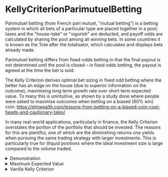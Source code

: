 # KellyCriterionParimutuelBetting

Parimutuel betting (from French pari mutuel, "mutual betting") is a betting system in which all bets of a particular type are placed together in a pool; taxes and the "house-take" or "vigorish" are deducted, and payoff odds are calculated by sharing the pool among all winning bets. In some countries it is known as the Tote after the totalisator, which calculates and displays bets already made.

Parimutuel betting differs from fixed-odds betting in that the final payout is not determined until the pool is closed – in fixed odds betting, the payout is agreed at the time the bet is sold.

The Kelly Criterion derives optimal bet sizing in fixed odd betting where the better has an edge on the house (due to superior information on the outcome), maximising long term growth rate over short term expected value. To many this is unintuitive, as shown by a study done where people were asked to maximise outcomes when betting on a biased (60% win) coin: https://elmwealth.com/lessons-from-betting-on-a-biased-coin-cool-heads-and-cautionary-tales/

In many real-world applications, particularly in finance, the Kelly Criterion overstates the portion of the portfolio that should be invested. The reasons for this are plentiful, one of which are the diminishing returns one yields when pursuing the same trading strategy with larger investments. This is particularly true for illiquid positions where the ideal investment size is large compared to the volume traded. 

<details>
  <summary>Demonstration</summary>

| Bet size  | odds | expected profit |
| ------------- | ------------- | ------------- |
| 1  | 10/11 -> 0.91 | 0.43$ | 
| 5  | 10/15 -> 0.67 | 1.25$ |
| 7.32  | 10/17.32 -> 0.58 | 1.33$ |
| 10  | 10/20 -> 0.5 | 1.25$ |
| 20  | 10/30 -> 0.33 | 0.00$ |
| 30  | 10/40 -> 0.25 | -1.875$ |

as can be seen, larger bet sizes continually worsen odds. The expected return is maximised at an investment of 7.32, a result which is derived in section one of the write up. betting more than 20$ actually yields negative returns as it pushes the odds below the real probability of 0.75.

![image](https://user-images.githubusercontent.com/62283469/123427909-1c951680-d5bd-11eb-9b54-baec5f09538e.png)
it is obvious that betting above the maximum expected value is never reasonable. However, Kelly teaches us that betting *at* the expected maximum is *also* not always the optimal system for long term growth - this occurs when the expected maximum exceeds the Kelly criterium. For instance, when the size of the portfolio itself is 7.32, it would be foolish to bet all of it, as there is a 25% chance of losing all and being unable to exploit the edge in the future.

It is therefore clear that the bet should never exceed the expected maximum, but also not exceed the Kelly criterion. This in turn poses its own problems, as this criterion is dependent on the edge you have on the house, however this edge diminishes with bet size (unlike fixed odds betting, with Kelly based his Mathematics off).
</details>
<details>
  <summary>Maximum Expected Value</summary>
  the expected return after betting is<br>
  <img src="https://render.githubusercontent.com/render/math?math=\frac{x_{0}}{L+x_{0}}*(x_{0}+L+W)*p-x_{0}"><br>
  where x<sub>0</sub> is the size of the bet, W is the size of the winning pool (excluding bet), L is the size of the losing pool & p is the probability of       winning.  
    
  ![image](https://user-images.githubusercontent.com/62283469/123427909-1c951680-d5bd-11eb-9b54-baec5f09538e.png)   
  after differentiating and simplifying we find that the maximum turning point, or the derivatives' root of interest, is found using the expression:<br>
  <img src="https://render.githubusercontent.com/render/math?math=\frac{-\sqrt{LWp-LWp^{2}}-Wp+W}{p-1}"><br>
</details>
<details>
  <summary>Vanilla Kelly Criterion</summary>
  To understand the mechanism and large assumptions behind this system, it is useful to derive the Kelly Criterion as it related to fixed-odd betting.
  Here, rather than having to take into account pot sizes and the magnitude of the own capital, the growth rate is solely dependent on a single factor which determines the fraction of capital that should be put at risk with each bet. 
  This means that, on the nth bet, the expected returns are:<br>
    
    <img src="https://render.githubusercontent.com/render/math?math=A_{n}=A_{0}(1+bx)^{W}(1-x)^{L}"><br>

  where A<sub>n</sub> is the returns after n steps, A<sub>0</sub> is the initial capital, b are the fixed odds set by the house, x the fraction of invested capital, W the number of wins and L the number of losses. 
   Since this fraction can vary greatly based on current ownings in parimutuel betting, this basic assumption can not be fullfilled, and the binomial tree on which Kelly bases his theory cannot be constructed without discrepencies.
  
  ![image](https://user-images.githubusercontent.com/62283469/123478733-c396a400-d5f7-11eb-8a38-73cba11cada2.png)

  as shown above, each path in a parimutuel betting tree results in slightly different values, even when the number of wins and losses are the same, thus differing from a tree purely based on a kelly coefficient.
</details>



